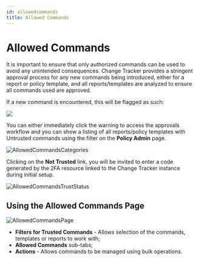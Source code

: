 ```yaml
---
id: allowedcommands
title: Allowed Commands
---
```


# Allowed Commands

It is important to ensure that only authorized commands can be used to avoid any unintended consequences. Change Tracker provides a stringent approval process for any new commands being introduced, either for a report or policy template, and all reports/templates are analyzed to ensure all commands used are approved.

If a new command is encountered, this will be flagged as such:

![](/img/changetracker/admin/AllowedCommands.png)

You can either immediately click the warning to access the approvals workflow and you can show a listing of all reports/policy templates with Untrusted commands using the filter on the **Policy Admin** page.

![AllowedCommandsCategories](/img/changetracker/admin/AllowedCommandsCategories.png "AllowedCommandsCategories")

Clicking on the **Not Trusted** link, you will be invited to enter a code generated by the 2FA resource linked to the Change Tracker instance during initial setup.

![AllowedCommandsTrustStatus](/img/changetracker/admin/AllowedCommandsTrustStatus.png "AllowedCommandsTrustStatus")

## Using the Allowed Commands Page

![AllowedCommandsPage](/img/changetracker/admin/AllowedCommandsPage.png "AllowedCommandsPage")

- **Filters for Trusted Commands** - Allows selection of the commands, templates or reports to work with;
- **Allowed Commands** sub-tabs;
- **Actions** - Allows commands to be managed using bulk operations.